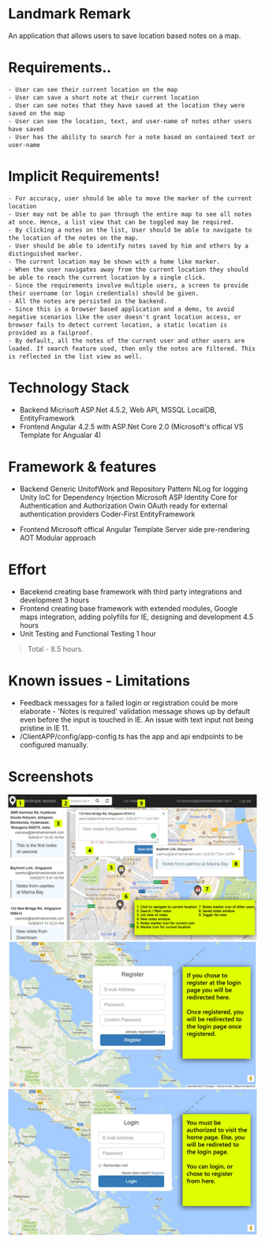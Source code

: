 # Landmark Remark

An application that allows users to save location based notes on a map. 

# Requirements..

    - User can see their current location on the map
    - User can save a short note at their current location
    . User can see notes that they have saved at the location they were saved on the map
    - User can see the location, text, and user-name of notes other users have saved
    - User has the ability to search for a note based on contained text or user-name
    
# Implicit Requirements!
    - For accuracy, user should be able to move the marker of the current location
    - User may not be able to pan through the entire map to see all notes at once. Hence, a list view that can be toggled may be required.
    - By clicking a notes on the list, User should be able to navigate to the location of the notes on the map.
    - User should be able to identify notes saved by him and others by a distinguished marker.
    - The current location may be shown with a home like marker.
    - When the user navigates away from the current location they should be able to reach the current location by a single click.
    - Since the requirements involve multiple users, a screen to provide their username (or login credentials) should be given.
    - All the notes are persisted in the backend.
    - Since this is a browser based application and a demo, to avoid negative scenarios like the user doesn't grant location access, or browser fails to detect current location, a static location is provided as a failproof.
    - By default, all the notes of the current user and other users are loaded. If search feature used, then only the notes are filtered. This is reflected in the list view as well.
    
# Technology Stack

  - Backend 
  Micrisoft ASP.Net 4.5.2, Web API, MSSQL LocalDB, EntityFramework
  - Frontend
  Angular 4.2.5 with ASP.Net Core 2.0 (Microsoft's offical VS Template for Angualar 4)

# Framework & features
  - Backend 
  Generic UnitofWork and Repository Pattern
  NLog for logging
  Unity IoC for Dependency Injection
 Microsoft ASP Identity Core for Authentication and Authorization
Owin OAuth ready for external authentication providers
Coder-First EntityFramework
  
  - Frontend
  Microsoft offical Angular Template
  Server side pre-rendering
  AOT
  Modular approach

# Effort
- Bacekend creating base framework with third party integrations and development
3 hours
- Frontend creating base framework with extended modules, Google maps integration, adding polyfills for IE, designing and development
4.5 hours
- Unit Testing and Functional Testing
1 hour
> Total - 8.5 hours.

# Known issues - Limitations
- Feedback messages for a failed login or registration could be more elaborate - 'Notes is required' validation message shows up by default even before the input is touched in IE. An issue with text input not being pristine in IE 11.
- /ClientAPP/config/app-config.ts has the app and api endpoints to be configured manually.

# Screenshots
![Home](/Screenshots/Home.jpg?raw=true "Home")
![Register](/Screenshots/Register.jpg?raw=true "Register")
![Login](/Screenshots/Login.jpg?raw=true "Login")

